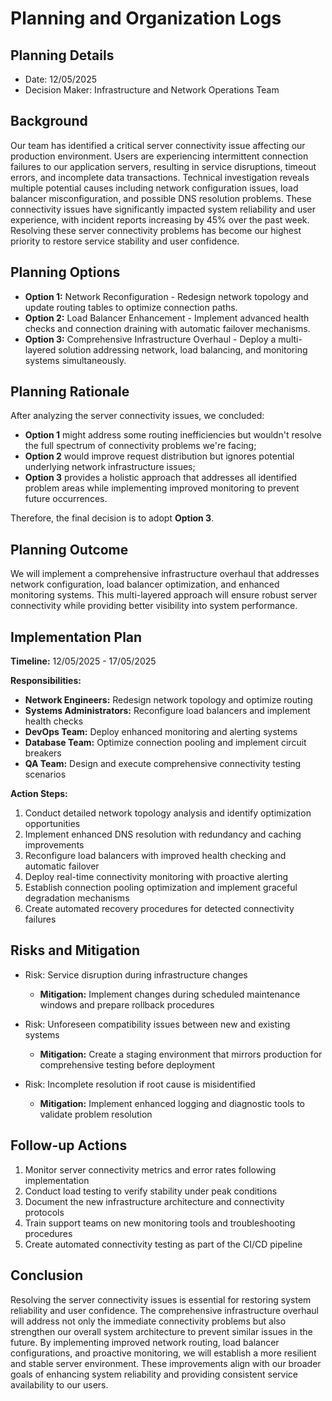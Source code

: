 # Planning and Organization Logs
## Planning Details
- Date: 12/05/2025
- Decision Maker: Infrastructure and Network Operations Team

## Background
Our team has identified a critical server connectivity issue affecting our production environment. Users are experiencing intermittent connection failures to our application servers, resulting in service disruptions, timeout errors, and incomplete data transactions. Technical investigation reveals multiple potential causes including network configuration issues, load balancer misconfiguration, and possible DNS resolution problems. These connectivity issues have significantly impacted system reliability and user experience, with incident reports increasing by 45% over the past week. Resolving these server connectivity problems has become our highest priority to restore service stability and user confidence.

## Planning Options
- **Option 1:** Network Reconfiguration - Redesign network topology and update routing tables to optimize connection paths.
- **Option 2:** Load Balancer Enhancement - Implement advanced health checks and connection draining with automatic failover mechanisms.
- **Option 3:** Comprehensive Infrastructure Overhaul - Deploy a multi-layered solution addressing network, load balancing, and monitoring systems simultaneously.

## Planning Rationale
After analyzing the server connectivity issues, we concluded:

- **Option 1** might address some routing inefficiencies but wouldn't resolve the full spectrum of connectivity problems we're facing;
- **Option 2** would improve request distribution but ignores potential underlying network infrastructure issues;
- **Option 3** provides a holistic approach that addresses all identified problem areas while implementing improved monitoring to prevent future occurrences.

Therefore, the final decision is to adopt **Option 3**.

## Planning Outcome
We will implement a comprehensive infrastructure overhaul that addresses network configuration, load balancer optimization, and enhanced monitoring systems. This multi-layered approach will ensure robust server connectivity while providing better visibility into system performance.

## Implementation Plan
**Timeline:** 12/05/2025 - 17/05/2025

**Responsibilities:**
- **Network Engineers:** Redesign network topology and optimize routing
- **Systems Administrators:** Reconfigure load balancers and implement health checks
- **DevOps Team:** Deploy enhanced monitoring and alerting systems
- **Database Team:** Optimize connection pooling and implement circuit breakers
- **QA Team:** Design and execute comprehensive connectivity testing scenarios

**Action Steps:**
1. Conduct detailed network topology analysis and identify optimization opportunities
2. Implement enhanced DNS resolution with redundancy and caching improvements
3. Reconfigure load balancers with improved health checking and automatic failover
4. Deploy real-time connectivity monitoring with proactive alerting
5. Establish connection pooling optimization and implement graceful degradation mechanisms
6. Create automated recovery procedures for detected connectivity failures

## Risks and Mitigation
- Risk: Service disruption during infrastructure changes
  - **Mitigation:** Implement changes during scheduled maintenance windows and prepare rollback procedures

- Risk: Unforeseen compatibility issues between new and existing systems
  - **Mitigation:** Create a staging environment that mirrors production for comprehensive testing before deployment

- Risk: Incomplete resolution if root cause is misidentified
  - **Mitigation:** Implement enhanced logging and diagnostic tools to validate problem resolution

## Follow-up Actions
1. Monitor server connectivity metrics and error rates following implementation
2. Conduct load testing to verify stability under peak conditions
3. Document the new infrastructure architecture and connectivity protocols
4. Train support teams on new monitoring tools and troubleshooting procedures
5. Create automated connectivity testing as part of the CI/CD pipeline

## Conclusion
Resolving the server connectivity issues is essential for restoring system reliability and user confidence. The comprehensive infrastructure overhaul will address not only the immediate connectivity problems but also strengthen our overall system architecture to prevent similar issues in the future. By implementing improved network routing, load balancer configurations, and proactive monitoring, we will establish a more resilient and stable server environment. These improvements align with our broader goals of enhancing system reliability and providing consistent service availability to our users.